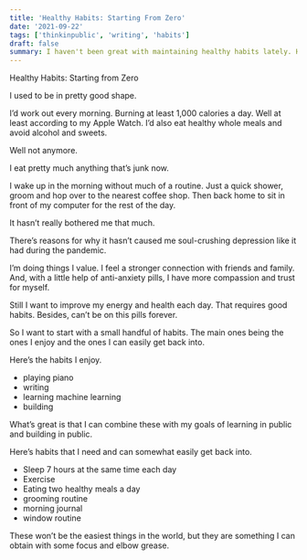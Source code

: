 ```yaml
---
title: 'Healthy Habits: Starting From Zero'
date: '2021-09-22'
tags: ['thinkinpublic', 'writing', 'habits']
draft: false
summary: I haven't been great with maintaining healthy habits lately. Here's my attempt to restart
---
```


Healthy Habits: Starting from Zero

I used to be in pretty good shape.

I’d work out every morning. Burning at least 1,000 calories a day. Well at least according to my Apple Watch. I’d also eat healthy whole meals and avoid alcohol and sweets.

Well not anymore.

I eat pretty much anything that’s junk now.

I wake up in the morning without much of a routine. Just a quick shower, groom and hop over to the nearest coffee shop. Then back home to sit in front of my computer for the rest of the day.

It hasn’t really bothered me that much.

There’s reasons for why it hasn’t caused me soul-crushing depression like it had during the pandemic.

I’m doing things I value. I feel a stronger connection with friends and family. And, with a little help of anti-anxiety pills, I have more compassion and trust for myself.

Still I want to improve my energy and health each day. That requires good habits. Besides, can’t be on this pills forever.

So I want to start with a small handful of habits. The main ones being the ones I enjoy and the ones I can easily get back into.

Here’s the habits I enjoy.

- playing piano
- writing
- learning machine learning
- building

What’s great is that I can combine these with my goals of learning in public and building in public.

Here’s habits that I need and can somewhat easily get back into.

- Sleep 7 hours at the same time each day
- Exercise
- Eating two healthy meals a day
- grooming routine
- morning journal
- window routine

These won’t be the easiest things in the world, but they are something I can obtain with some focus and elbow grease.
